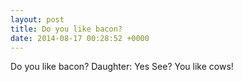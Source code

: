```yaml
---
layout: post
title: Do you like bacon?
date: 2014-08-17 00:28:52 +0000
---
```


Do you like bacon?
  Daughter: Yes
See? You like cows!

